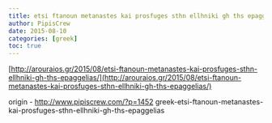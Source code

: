 ```yaml
---
title: etsi ftanoun metanastes kai prosfuges sthn ellhniki gh ths epaggelias
author: PipisCrew
date: 2015-08-10
categories: [greek]
toc: true
---
```


[http://arouraios.gr/2015/08/etsi-ftanoun-metanastes-kai-prosfuges-sthn-ellhniki-gh-ths-epaggelias/](http://arouraios.gr/2015/08/etsi-ftanoun-metanastes-kai-prosfuges-sthn-ellhniki-gh-ths-epaggelias/)

origin - http://www.pipiscrew.com/?p=1452 greek-etsi-ftanoun-metanastes-kai-prosfuges-sthn-ellhniki-gh-ths-epaggelias